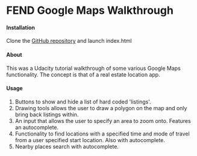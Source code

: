# FEND Google Maps Walkthrough

#### Installation

Clone the [GitHub repository](https://github.com/LeaDD/fend-maps-project) and launch index.html

#### About

This was a Udacity tutorial walkthrough of some various Google Maps functionality. The concept is that of a real estate location app.

#### Usage

1) Buttons to show and hide a list of hard coded 'listings'.
2) Drawing tools allows the user to draw a polygon on the map and only bring back listings within.
3) An input that allows the user to specify an area to zoom onto. Features an autocomplete.
4) Functionality to find locations with a specified time and mode of travel from a user specified start location. Also with autocomplete.
5) Nearby places search with autocomplete.
